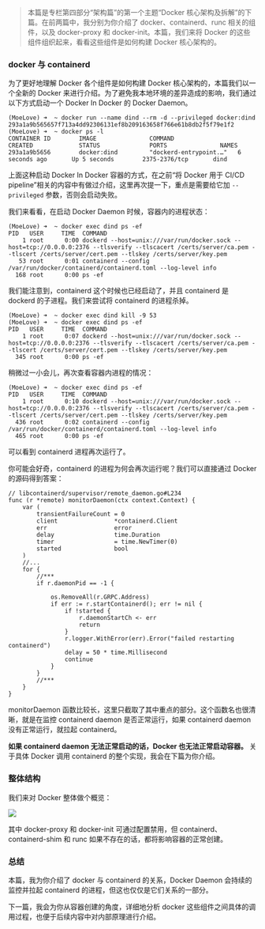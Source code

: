 > 本篇是专栏第四部分“架构篇”的第一个主题“Docker 核心架构及拆解”的下篇。在前两篇中，我分别为你介绍了
> docker、containerd、runc 相关的组件，以及 docker-proxy 和 docker-init。本篇，我们来将 Docker
> 的这些组件组织起来，看看这些组件是如何构建 Docker 核心架构的。

### docker 与 containerd

为了更好地理解 Docker 各个组件是如何构建 Docker 核心架构的，本篇我们以一个全新的 Docker
来进行介绍。为了避免我本地环境的差异造成的影响，我们通过以下方式启动一个 Docker In Docker 的 Docker Daemon。

    
    
    (MoeLove) ➜  ~ docker run --name dind --rm -d --privileged docker:dind 
    293a1a9b565657f713a4dd92306131ef8b209163658f766e61b8db2f5f79e1f2
    (MoeLove) ➜  ~ docker ps -l
    CONTAINER ID        IMAGE               COMMAND                  CREATED             STATUS              PORTS               NAMES
    293a1a9b5656        docker:dind         "dockerd-entrypoint.…"   6 seconds ago       Up 5 seconds        2375-2376/tcp       dind
    

上面这种启动 Docker In Docker 容器的方式，在之前“将 Docker 用于 CI/CD
pipeline”相关的内容中有做过介绍，这里再次提一下，重点是需要给它加 `--privileged` 参数，否则会启动失败。

我们来看看，在启动 Docker Daemon 时候，容器内的进程状态：

    
    
    (MoeLove) ➜  ~ docker exec dind ps -ef
    PID   USER     TIME  COMMAND
        1 root      0:00 dockerd --host=unix:///var/run/docker.sock --host=tcp://0.0.0.0:2376 --tlsverify --tlscacert /certs/server/ca.pem --tlscert /certs/server/cert.pem --tlskey /certs/server/key.pem
       53 root      0:01 containerd --config /var/run/docker/containerd/containerd.toml --log-level info
      168 root      0:00 ps -ef
    

我们能注意到，containerd 这个时候也已经启动了，并且 containerd 是 dockerd 的子进程。我们来尝试将 containerd
的进程杀掉。

    
    
    (MoeLove) ➜  ~ docker exec dind kill -9 53
    (MoeLove) ➜  ~ docker exec dind ps -ef     
    PID   USER     TIME  COMMAND
        1 root      0:07 dockerd --host=unix:///var/run/docker.sock --host=tcp://0.0.0.0:2376 --tlsverify --tlscacert /certs/server/ca.pem --tlscert /certs/server/cert.pem --tlskey /certs/server/key.pem
      345 root      0:00 ps -ef
    

稍微过一小会儿，再次查看容器内进程的情况：

    
    
    (MoeLove) ➜  ~ docker exec dind ps -ef
    PID   USER     TIME  COMMAND
        1 root      0:10 dockerd --host=unix:///var/run/docker.sock --host=tcp://0.0.0.0:2376 --tlsverify --tlscacert /certs/server/ca.pem --tlscert /certs/server/cert.pem --tlskey /certs/server/key.pem
      436 root      0:02 containerd --config /var/run/docker/containerd/containerd.toml --log-level info
      465 root      0:00 ps -ef
    

可以看到 containerd 进程再次运行了。

你可能会好奇，containerd 的进程为何会再次运行呢？我们可以直接通过 Docker 的源码得到答案：

    
    
    // libcontainerd/supervisor/remote_daemon.go#L234
    func (r *remote) monitorDaemon(ctx context.Context) {
        var (
            transientFailureCount = 0
            client                *containerd.Client
            err                   error
            delay                 time.Duration
            timer                 = time.NewTimer(0)
            started               bool
        )
        //...
        for {
            //***
            if r.daemonPid == -1 {
    
                os.RemoveAll(r.GRPC.Address)
                if err := r.startContainerd(); err != nil {
                    if !started {
                        r.daemonStartCh <- err
                        return
                    }
                    r.logger.WithError(err).Error("failed restarting containerd")
                    delay = 50 * time.Millisecond
                    continue
                }
            }
            //***
        }
    }
    

monitorDaemon 函数比较长，这里只截取了其中重点的部分。这个函数名也很清晰，就是在监控 containerd daemon 是否正常运行，如果
containerd daemon 没有正常运行，就拉起 containerd。

**如果 containerd daemon 无法正常启动的话，Docker 也无法正常启动容器。** 关于具体 Docker 调用 containerd
的整个实现，我会在下篇为你介绍。

### 整体结构

我们来对 Docker 整体做个概览：

![](https://images.gitbook.cn/2b4bb420-8e9e-11ea-9144-a708da03c9c4)

其中 docker-proxy 和 docker-init 可通过配置禁用，但 containerd、containerd-shim 和 runc
如果不存在的话，都将影响容器的正常创建。

### 总结

本篇，我为你介绍了 docker 与 containerd 的关系，Docker Daemon 会持续的监控并拉起 containerd
的进程，但这也仅仅是它们关系的一部分。

下一篇，我会为你从容器创建的角度，详细地分析 docker 这些组件之间具体的调用过程，也便于后续内容中对内部原理进行介绍。

